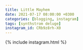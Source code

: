 ```yaml
---
title: Little Mayhem
date: 2021-07-17 08:00:00 +0300
categories: [blogging, instagram]
tags: [synthstrom deluge]
instagram_id: CRb9z8rh-X0
---
```


{% include instagram.html %}